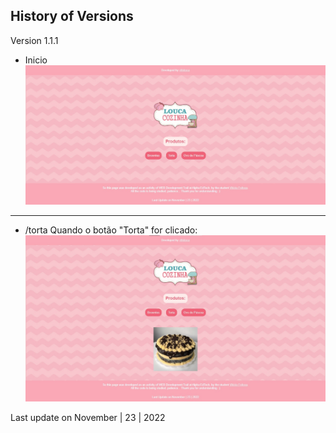 History of Versions
---

Version 1.1.1
- Inicio  
![](https://github.com/vtfeitosa/exercicios_js_hopper/blob/master/Modulo_14/doceria_spa/assets/versions/doceria_spa.inicio.jpg)
---
- /torta
    Quando o botão "Torta" for clicado:
![](https://github.com/vtfeitosa/exercicios_js_hopper/blob/master/Modulo_14/doceria_spa/assets/versions/doceria_spa.torta.jpg)

Last update on November | 23 | 2022

